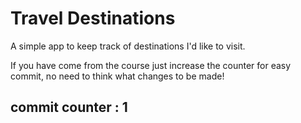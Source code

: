 # Travel Destinations

A simple app to keep track of destinations I'd like to visit.

If you have come from the course just increase the counter for easy commit, no need to think what changes to be made!

## commit counter : 1
